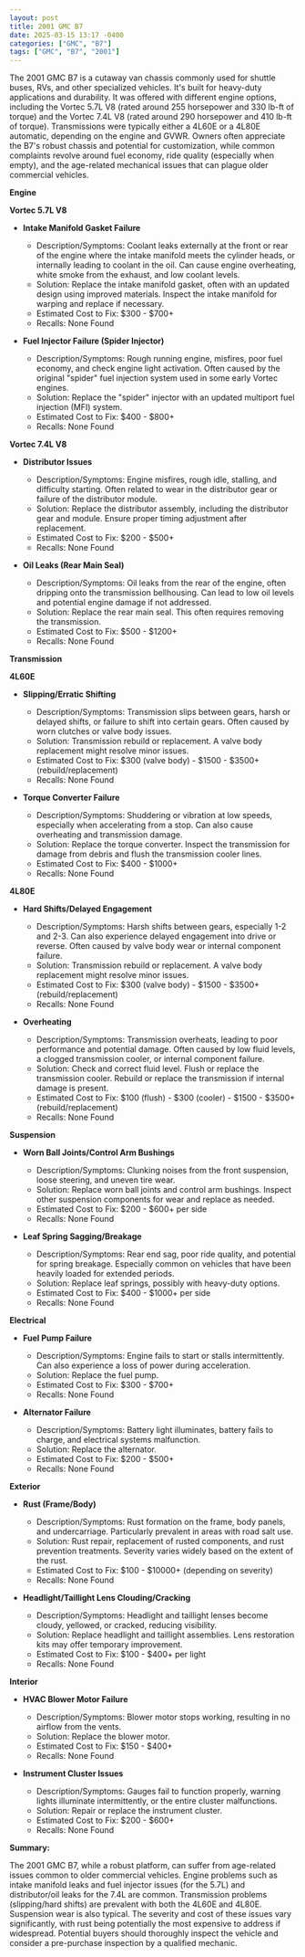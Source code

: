 ```yaml
---
layout: post
title: 2001 GMC B7
date: 2025-03-15 13:17 -0400
categories: ["GMC", "B7"]
tags: ["GMC", "B7", "2001"]
---
```

The 2001 GMC B7 is a cutaway van chassis commonly used for shuttle buses, RVs, and other specialized vehicles. It's built for heavy-duty applications and durability. It was offered with different engine options, including the Vortec 5.7L V8 (rated around 255 horsepower and 330 lb-ft of torque) and the Vortec 7.4L V8 (rated around 290 horsepower and 410 lb-ft of torque). Transmissions were typically either a 4L60E or a 4L80E automatic, depending on the engine and GVWR. Owners often appreciate the B7's robust chassis and potential for customization, while common complaints revolve around fuel economy, ride quality (especially when empty), and the age-related mechanical issues that can plague older commercial vehicles.

**Engine**

**Vortec 5.7L V8**

* **Intake Manifold Gasket Failure**
    * Description/Symptoms: Coolant leaks externally at the front or rear of the engine where the intake manifold meets the cylinder heads, or internally leading to coolant in the oil. Can cause engine overheating, white smoke from the exhaust, and low coolant levels.
    * Solution: Replace the intake manifold gasket, often with an updated design using improved materials. Inspect the intake manifold for warping and replace if necessary.
    * Estimated Cost to Fix: $300 - $700+
    * Recalls: None Found

* **Fuel Injector Failure (Spider Injector)**
    * Description/Symptoms: Rough running engine, misfires, poor fuel economy, and check engine light activation. Often caused by the original "spider" fuel injection system used in some early Vortec engines.
    * Solution: Replace the "spider" injector with an updated multiport fuel injection (MFI) system.
    * Estimated Cost to Fix: $400 - $800+
    * Recalls: None Found

**Vortec 7.4L V8**

* **Distributor Issues**
    * Description/Symptoms: Engine misfires, rough idle, stalling, and difficulty starting. Often related to wear in the distributor gear or failure of the distributor module.
    * Solution: Replace the distributor assembly, including the distributor gear and module. Ensure proper timing adjustment after replacement.
    * Estimated Cost to Fix: $200 - $500+
    * Recalls: None Found

* **Oil Leaks (Rear Main Seal)**
    * Description/Symptoms: Oil leaks from the rear of the engine, often dripping onto the transmission bellhousing. Can lead to low oil levels and potential engine damage if not addressed.
    * Solution: Replace the rear main seal. This often requires removing the transmission.
    * Estimated Cost to Fix: $500 - $1200+
    * Recalls: None Found

**Transmission**

**4L60E**

* **Slipping/Erratic Shifting**
    * Description/Symptoms: Transmission slips between gears, harsh or delayed shifts, or failure to shift into certain gears. Often caused by worn clutches or valve body issues.
    * Solution: Transmission rebuild or replacement. A valve body replacement might resolve minor issues.
    * Estimated Cost to Fix: $300 (valve body) - $1500 - $3500+ (rebuild/replacement)
    * Recalls: None Found

* **Torque Converter Failure**
    * Description/Symptoms: Shuddering or vibration at low speeds, especially when accelerating from a stop. Can also cause overheating and transmission damage.
    * Solution: Replace the torque converter. Inspect the transmission for damage from debris and flush the transmission cooler lines.
    * Estimated Cost to Fix: $400 - $1000+
    * Recalls: None Found

**4L80E**

* **Hard Shifts/Delayed Engagement**
    * Description/Symptoms: Harsh shifts between gears, especially 1-2 and 2-3. Can also experience delayed engagement into drive or reverse. Often caused by valve body wear or internal component failure.
    * Solution: Transmission rebuild or replacement. A valve body replacement might resolve minor issues.
    * Estimated Cost to Fix: $300 (valve body) - $1500 - $3500+ (rebuild/replacement)
    * Recalls: None Found

* **Overheating**
    * Description/Symptoms: Transmission overheats, leading to poor performance and potential damage. Often caused by low fluid levels, a clogged transmission cooler, or internal component failure.
    * Solution: Check and correct fluid level. Flush or replace the transmission cooler. Rebuild or replace the transmission if internal damage is present.
    * Estimated Cost to Fix: $100 (flush) - $300 (cooler) - $1500 - $3500+ (rebuild/replacement)
    * Recalls: None Found

**Suspension**

* **Worn Ball Joints/Control Arm Bushings**
    * Description/Symptoms: Clunking noises from the front suspension, loose steering, and uneven tire wear.
    * Solution: Replace worn ball joints and control arm bushings. Inspect other suspension components for wear and replace as needed.
    * Estimated Cost to Fix: $200 - $600+ per side
    * Recalls: None Found

* **Leaf Spring Sagging/Breakage**
    * Description/Symptoms: Rear end sag, poor ride quality, and potential for spring breakage. Especially common on vehicles that have been heavily loaded for extended periods.
    * Solution: Replace leaf springs, possibly with heavy-duty options.
    * Estimated Cost to Fix: $400 - $1000+ per side
    * Recalls: None Found

**Electrical**

* **Fuel Pump Failure**
    * Description/Symptoms: Engine fails to start or stalls intermittently. Can also experience a loss of power during acceleration.
    * Solution: Replace the fuel pump.
    * Estimated Cost to Fix: $300 - $700+
    * Recalls: None Found

* **Alternator Failure**
    * Description/Symptoms: Battery light illuminates, battery fails to charge, and electrical systems malfunction.
    * Solution: Replace the alternator.
    * Estimated Cost to Fix: $200 - $500+
    * Recalls: None Found

**Exterior**

* **Rust (Frame/Body)**
    * Description/Symptoms: Rust formation on the frame, body panels, and undercarriage. Particularly prevalent in areas with road salt use.
    * Solution: Rust repair, replacement of rusted components, and rust prevention treatments. Severity varies widely based on the extent of the rust.
    * Estimated Cost to Fix: $100 - $10000+ (depending on severity)
    * Recalls: None Found

* **Headlight/Taillight Lens Clouding/Cracking**
    * Description/Symptoms: Headlight and taillight lenses become cloudy, yellowed, or cracked, reducing visibility.
    * Solution: Replace headlight and taillight assemblies. Lens restoration kits may offer temporary improvement.
    * Estimated Cost to Fix: $100 - $400+ per light
    * Recalls: None Found

**Interior**

* **HVAC Blower Motor Failure**
    * Description/Symptoms: Blower motor stops working, resulting in no airflow from the vents.
    * Solution: Replace the blower motor.
    * Estimated Cost to Fix: $150 - $400+
    * Recalls: None Found

* **Instrument Cluster Issues**
    * Description/Symptoms: Gauges fail to function properly, warning lights illuminate intermittently, or the entire cluster malfunctions.
    * Solution: Repair or replace the instrument cluster.
    * Estimated Cost to Fix: $200 - $600+
    * Recalls: None Found

**Summary:**

The 2001 GMC B7, while a robust platform, can suffer from age-related issues common to older commercial vehicles. Engine problems such as intake manifold leaks and fuel injector issues (for the 5.7L) and distributor/oil leaks for the 7.4L are common. Transmission problems (slipping/hard shifts) are prevalent with both the 4L60E and 4L80E. Suspension wear is also typical. The severity and cost of these issues vary significantly, with rust being potentially the most expensive to address if widespread. Potential buyers should thoroughly inspect the vehicle and consider a pre-purchase inspection by a qualified mechanic.

